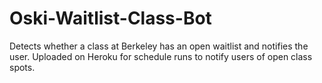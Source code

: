 # Oski-Waitlist-Class-Bot
Detects whether a class at Berkeley has an open waitlist and notifies the user. Uploaded on Heroku for schedule runs to notify users of open class spots.
